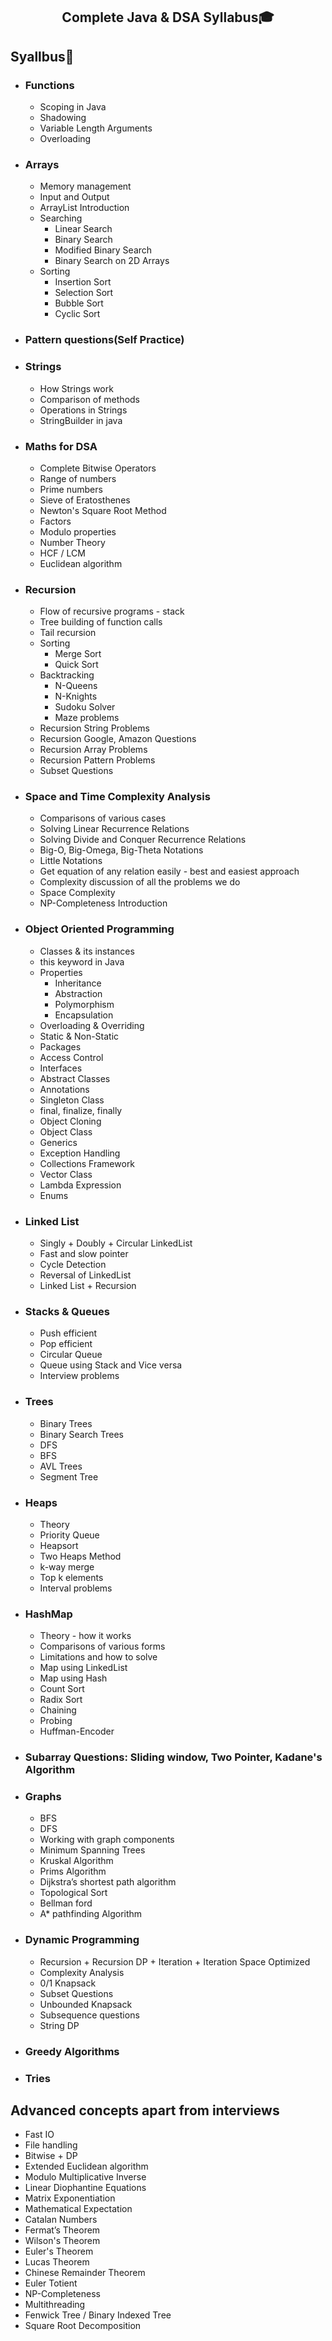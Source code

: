 
## <p align="center"> Complete Java & DSA Syllabus🎓 </p>
  
## Syallbus📌

- ### Functions
    - Scoping in Java
    - Shadowing
    - Variable Length Arguments
    - Overloading
- ### Arrays
    - Memory management
    - Input and Output
    - ArrayList Introduction
    - Searching
        - Linear Search
        - Binary Search
        - Modified Binary Search
        - Binary Search on 2D Arrays
    - Sorting
        - Insertion Sort
        - Selection Sort
        - Bubble Sort
        - Cyclic Sort
- ### Pattern questions(Self Practice)
- ### Strings
    - How Strings work
    - Comparison of methods
    - Operations in Strings
    - StringBuilder in java
- ### Maths for DSA
    - Complete Bitwise Operators
    - Range of numbers
    - Prime numbers
    - Sieve of Eratosthenes
    - Newton's Square Root Method
    - Factors
    - Modulo properties
    - Number Theory
    - HCF / LCM
    - Euclidean algorithm
- ### Recursion
    - Flow of recursive programs - stack
    - Tree building of function calls
    - Tail recursion
    - Sorting
        - Merge Sort
        - Quick Sort
    - Backtracking
        - N-Queens
        - N-Knights
        - Sudoku Solver
        - Maze problems
    - Recursion String Problems
    - Recursion Google, Amazon Questions
    - Recursion Array Problems
    - Recursion Pattern Problems
    - Subset Questions
- ### Space and Time Complexity Analysis
    - Comparisons of various cases
    - Solving Linear Recurrence Relations
    - Solving Divide and Conquer Recurrence Relations
    - Big-O, Big-Omega, Big-Theta Notations
    - Little Notations
    - Get equation of any relation easily - best and easiest approach
    - Complexity discussion of all the problems we do
    - Space Complexity
    - NP-Completeness Introduction
- ### Object Oriented Programming
    - Classes & its instances
    - this keyword in Java
    - Properties
        - Inheritance
        - Abstraction
        - Polymorphism
        - Encapsulation
    - Overloading & Overriding
    - Static & Non-Static
    - Packages
    - Access Control
    - Interfaces
    - Abstract Classes
    - Annotations
    - Singleton Class
    - final, finalize, finally
    - Object Cloning
    - Object Class
    - Generics
    - Exception Handling
    - Collections Framework
    - Vector Class
    - Lambda Expression 
    - Enums
- ### Linked List
    - Singly + Doubly + Circular LinkedList
    - Fast and slow pointer
    - Cycle Detection
    - Reversal of LinkedList
    - Linked List + Recursion
- ### Stacks & Queues
    - Push efficient
    - Pop efficient
    - Circular Queue
    - Queue using Stack and Vice versa
    - Interview problems
- ### Trees
    - Binary Trees
    - Binary Search Trees
    - DFS
    - BFS
    - AVL Trees
    - Segment Tree
- ### Heaps
    - Theory
    - Priority Queue
    - Heapsort
    - Two Heaps Method
    - k-way merge
    - Top k elements
    - Interval problems
- ### HashMap
    - Theory - how it works
    - Comparisons of various forms
    - Limitations and how to solve
    - Map using LinkedList
    - Map using Hash
    - Count Sort
    - Radix Sort
    - Chaining
    - Probing
    - Huffman-Encoder
- ### Subarray Questions: Sliding window, Two Pointer, Kadane's Algorithm
- ### Graphs
    - BFS
    - DFS
    - Working with graph components
    - Minimum Spanning Trees
    - Kruskal Algorithm
    - Prims Algorithm
    - Dijkstra’s shortest path algorithm
    - Topological Sort
    - Bellman ford
    - A* pathfinding Algorithm
- ### Dynamic Programming
    - Recursion + Recursion DP + Iteration + Iteration Space Optimized
    - Complexity Analysis
    - 0/1 Knapsack
    - Subset Questions
    - Unbounded Knapsack
    - Subsequence questions
    - String DP
- ### Greedy Algorithms
- ### Tries

## Advanced concepts apart from interviews 
- Fast IO
- File handling
- Bitwise + DP
- Extended Euclidean algorithm
- Modulo Multiplicative Inverse
- Linear Diophantine Equations
- Matrix Exponentiation
- Mathematical Expectation
- Catalan Numbers
- Fermat’s Theorem
- Wilson's Theorem
- Euler's Theorem
- Lucas Theorem
- Chinese Remainder Theorem
- Euler Totient
- NP-Completeness
- Multithreading
- Fenwick Tree / Binary Indexed Tree
- Square Root Decomposition
